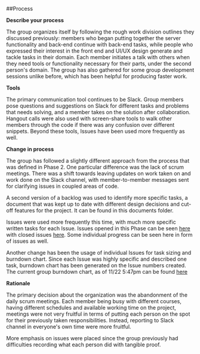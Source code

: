 ##Process

**Describe your process**

The group organizes itself by following the rough work division outlines they discussed previously: members who began putting together the server functionality and back-end continue with back-end tasks, while people who expressed their interest in the front end and UI/UX design generate and tackle tasks in their domain. Each member initiates a talk with others when they need tools or functionality necessary for their parts, under the second person's domain.
The group has also gathered for some group development sessions unlike before, which has been helpful for producing faster work.

**Tools**

The primary communication tool continues to be Slack. Group members pose questions and suggestions on Slack for different tasks and problems that needs solving, and a member takes on the solution after collaboration. Hangout calls were also used with screen-share tools to walk other members through the code if there was any confusion over different snippets. Beyond these tools, Issues have been used more frequently as well.

**Change in process**

The group has followed a slightly different approach from the process that was defined in Phase 2. One particular difference was the lack of scrum meetings. There was a shift towards leaving updates on work taken on and work done on the Slack channel, with member-to-member messages sent for clarifying issues in coupled areas of code.

A second version of a backlog was used to identify more specific tasks, a document that was kept up to date with different design decisions and cut-off features for the project. It can be found in this documents folder. 

Issues were used more frequently this time, with much more specific written tasks for each Issue. Issues opened in this Phase can be seen [here](https://github.com/csc301-fall-2015/project-team5-L0101/issues?utf8=%E2%9C%93&q=is%3Aissue+created%3A%3E2015-11-18+) with closed issues [here](https://github.com/csc301-fall-2015/project-team5-L0101/issues?utf8=%E2%9C%93&q=is%3Aissue+created%3A%3E2015-11-18+is%3Aclosed). Some individual progress can be seen here in form of issues as well.

Another change has been the usage of individual Issues for task sizing and burndown chart. Since each Issue was highly specific and described one task, burndown chart has been generated on the Issue numbers created. The current group burndown chart, as of 11/22 5:47pm can be found [here](http://i.imgur.com/QuXhyCT.png)

**Rationale**

The primary decision about the organization was the abandonment of the daily scrum meetings. Each member being busy with different courses, having different schedules and available working time on the project, meetings were not very fruitful in terms of putting each person on the spot for their previously taken responsibilities. Instead, reporting to Slack channel in everyone's own time were more fruitful.

More emphasis on issues were placed since the group previously had difficulties recording what each person did with tangible proof.
